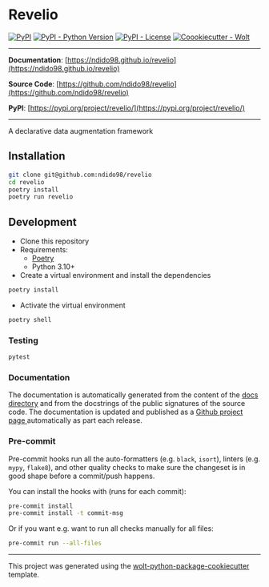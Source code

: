 # Revelio

[![PyPI](https://img.shields.io/pypi/v/revelio?style=flat-square)](https://pypi.python.org/pypi/revelio/)
[![PyPI - Python Version](https://img.shields.io/pypi/pyversions/revelio?style=flat-square)](https://pypi.python.org/pypi/revelio/)
[![PyPI - License](https://img.shields.io/pypi/l/revelio?style=flat-square)](https://pypi.python.org/pypi/revelio/)
[![Coookiecutter - Wolt](https://img.shields.io/badge/cookiecutter-Wolt-00c2e8?style=flat-square&logo=cookiecutter&logoColor=D4AA00&link=https://github.com/woltapp/wolt-python-package-cookiecutter)](https://github.com/woltapp/wolt-python-package-cookiecutter)


---

**Documentation**: [https://ndido98.github.io/revelio](https://ndido98.github.io/revelio)

**Source Code**: [https://github.com/ndido98/revelio](https://github.com/ndido98/revelio)

**PyPI**: [https://pypi.org/project/revelio/](https://pypi.org/project/revelio/)

---

A declarative data augmentation framework

## Installation

```sh
git clone git@github.com:ndido98/revelio
cd revelio
poetry install
poetry run revelio
```

## Development

* Clone this repository
* Requirements:
  * [Poetry](https://python-poetry.org/)
  * Python 3.10+
* Create a virtual environment and install the dependencies

```sh
poetry install
```

* Activate the virtual environment

```sh
poetry shell
```

### Testing

```sh
pytest
```

### Documentation

The documentation is automatically generated from the content of the [docs directory](./docs) and from the docstrings
 of the public signatures of the source code. The documentation is updated and published as a [Github project page
 ](https://pages.github.com/) automatically as part each release.

### Pre-commit

Pre-commit hooks run all the auto-formatters (e.g. `black`, `isort`), linters (e.g. `mypy`, `flake8`), and other quality
 checks to make sure the changeset is in good shape before a commit/push happens.

You can install the hooks with (runs for each commit):

```sh
pre-commit install
pre-commit install -t commit-msg
```

Or if you want e.g. want to run all checks manually for all files:

```sh
pre-commit run --all-files
```

---

This project was generated using the [wolt-python-package-cookiecutter](https://github.com/woltapp/wolt-python-package-cookiecutter) template.
